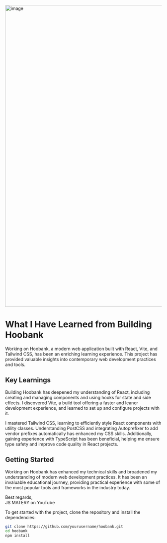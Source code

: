 <img width="971" alt="image" src="https://github.com/danssou/BANK/assets/52327882/886bcd47-2c2d-49e7-b675-fbe3986ec095">


# What I Have Learned from Building Hoobank

Working on Hoobank, a modern web application built with React, Vite, and Tailwind CSS, has been an enriching learning experience. This project has provided valuable insights into contemporary web development practices and tools.

## Key Learnings

Building Hoobank has deepened my understanding of React, including creating and managing components and using hooks for state and side effects. I discovered Vite, a build tool offering a faster and leaner development experience, and learned to set up and configure projects with it.

I mastered Tailwind CSS, learning to efficiently style React components with utility classes. Understanding PostCSS and integrating Autoprefixer to add vendor prefixes automatically has enhanced my CSS skills. Additionally, gaining experience with TypeScript has been beneficial, helping me ensure type safety and improve code quality in React projects.

## Getting Started

Working on Hoobank has enhanced my technical skills and broadened my understanding of modern web development practices. It has been an invaluable educational journey, providing practical experience with some of the most popular tools and frameworks in the industry today.

Best regards,  
JS MATERY on YouTube


To get started with the project, clone the repository and install the dependencies:

```bash
git clone https://github.com/yourusername/hoobank.git
cd hoobank
npm install
```
